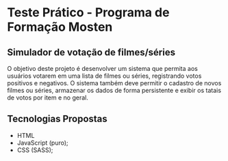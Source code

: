 # Teste Prático - Programa de Formação Mosten

## Simulador de votação de filmes/séries

O objetivo deste projeto é desenvolver um sistema que permita aos usuários votarem em uma lista de filmes ou séries, registrando votos positivos e negativos. O sistema também deve permitir o cadastro de novos filmes ou séries, armazenar os dados de forma persistente e exibir os tatais de votos por item e no geral.

## Tecnologias Propostas

- HTML
- JavaScript (puro);
- CSS (SASS);
